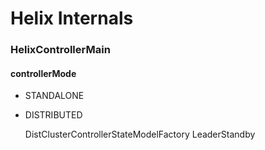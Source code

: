 # Helix Internals

### HelixControllerMain

#### controllerMode

- STANDALONE
- DISTRIBUTED

    DistClusterControllerStateModelFactory
    LeaderStandby


